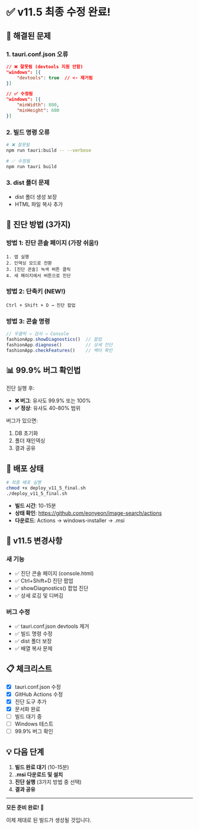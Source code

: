 # ✅ v11.5 최종 수정 완료!

## 🔧 해결된 문제

### 1. tauri.conf.json 오류
```json
// ❌ 잘못됨 (devtools 지원 안함)
"windows": [{
    "devtools": true  // <- 제거됨
}]

// ✅ 수정됨
"windows": [{
    "minWidth": 800,
    "minHeight": 600
}]
```

### 2. 빌드 명령 오류
```bash
# ❌ 잘못됨
npm run tauri:build -- --verbose

# ✅ 수정됨  
npm run tauri build
```

### 3. dist 폴더 문제
- dist 폴더 생성 보장
- HTML 파일 복사 추가

## 🎯 진단 방법 (3가지)

### 방법 1: 진단 콘솔 페이지 (가장 쉬움!)
```
1. 앱 실행
2. 인덱싱 모드로 전환
3. [진단 콘솔] 녹색 버튼 클릭
4. 새 페이지에서 버튼으로 진단
```

### 방법 2: 단축키 (NEW!)
```
Ctrl + Shift + D → 진단 팝업
```

### 방법 3: 콘솔 명령
```javascript
// 우클릭 → 검사 → Console
fashionApp.showDiagnostics()  // 팝업
fashionApp.diagnose()         // 상세 진단
fashionApp.checkFeatures()    // 벡터 확인
```

## 📊 99.9% 버그 확인법

진단 실행 후:
- **❌ 버그**: 유사도 99.9% 또는 100%
- **✅ 정상**: 유사도 40-80% 범위

버그가 있으면:
1. DB 초기화
2. 폴더 재인덱싱
3. 결과 공유

## 🚀 배포 상태

```bash
# 최종 배포 실행
chmod +x deploy_v11_5_final.sh
./deploy_v11_5_final.sh
```

- **빌드 시간**: 10-15분
- **상태 확인**: https://github.com/eonyeon/image-search/actions
- **다운로드**: Actions → windows-installer → .msi

## 📝 v11.5 변경사항

### 새 기능
- ✅ 진단 콘솔 페이지 (console.html)
- ✅ Ctrl+Shift+D 진단 팝업
- ✅ showDiagnostics() 팝업 진단
- ✅ 상세 로깅 및 디버깅

### 버그 수정  
- ✅ tauri.conf.json devtools 제거
- ✅ 빌드 명령 수정
- ✅ dist 폴더 보장
- ✅ 배열 복사 문제

## 📋 체크리스트

- [x] tauri.conf.json 수정
- [x] GitHub Actions 수정
- [x] 진단 도구 추가
- [x] 문서화 완료
- [ ] 빌드 대기 중
- [ ] Windows 테스트
- [ ] 99.9% 버그 확인

## 💡 다음 단계

1. **빌드 완료 대기** (10-15분)
2. **.msi 다운로드 및 설치**
3. **진단 실행** (3가지 방법 중 선택)
4. **결과 공유**

---

**모든 준비 완료!** 🎉

이제 제대로 된 빌드가 생성될 것입니다.
